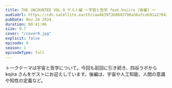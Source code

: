 ```yaml
---
title: THE UNCOUNTED VOL.9 ゲスト編 〜宇宙と哲学 feat.kojira (後編) 〜
audioUrl: https://cdn.satellite.earth/caa4b39f368843708a56afceb91a27843a7c42fe038e94f3dce32c285f972f9b.m4a
pubDate: Nov 24 2024
duration: 00:41:06
size: 0.7
cover: "/cover8.jpg"
explicit: false
episode: 9
season: 1
episodeType: full
---
```

トークテーマは宇宙と哲学について。今回も前回に引き続き、四谷ラボから kojira さんをゲストにお迎えしています。後編は、宇宙や人工知能、人間の意識や知性の定義など。
